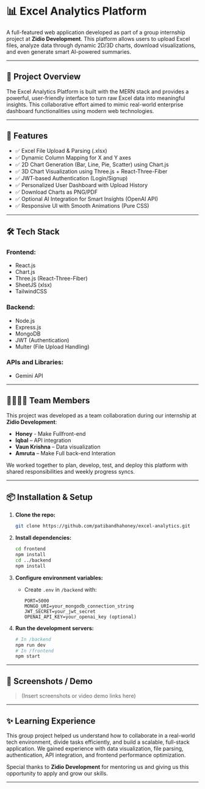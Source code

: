 # 📊 Excel Analytics Platform

A full-featured web application developed as part of a group internship project at **Zidio Development**. This platform allows users to upload Excel files, analyze data through dynamic 2D/3D charts, download visualizations, and even generate smart AI-powered summaries.

---

## 🚀 Project Overview
The Excel Analytics Platform is built with the MERN stack and provides a powerful, user-friendly interface to turn raw Excel data into meaningful insights. This collaborative effort aimed to mimic real-world enterprise dashboard functionalities using modern web technologies.

---

## 🔧 Features

- ✅ Excel File Upload & Parsing (.xlsx)
- ✅ Dynamic Column Mapping for X and Y axes
- ✅ 2D Chart Generation (Bar, Line, Pie, Scatter) using Chart.js
- ✅ 3D Chart Visualization using Three.js + React-Three-Fiber
- ✅ JWT-based Authentication (Login/Signup)
- ✅ Personalized User Dashboard with Upload History
- ✅ Download Charts as PNG/PDF
- ✅ Optional AI Integration for Smart Insights (OpenAI API)
- ✅ Responsive UI with Smooth Animations (Pure CSS)

---

## 🛠 Tech Stack

### Frontend:
- React.js
- Chart.js
- Three.js (React-Three-Fiber)
- SheetJS (xlsx)
- TailwindCSS

### Backend:
- Node.js
- Express.js
- MongoDB
- JWT (Authentication)
- Multer (File Upload Handling)

### APIs and Libraries:
- Gemini API 

---

## 👨‍👩‍👧‍👦 Team Members

This project was developed as a team collaboration during our internship at **Zidio Development**:

- **Honey** - Make Fullfront-end 
- **Iqbal** – API integration  
- **Vaun Krishna** – Data visualization 
- **Amruta** – Make Full back-end Interation 

We worked together to plan, develop, test, and deploy this platform with shared responsibilities and weekly progress syncs.

---

## 📦 Installation & Setup

1. **Clone the repo:**
   ```bash
   git clone https://github.com/patibandhahoney/excel-analytics.git
   ```

2. **Install dependencies:**
   ```bash
   cd frontend
   npm install
   cd ../backend
   npm install
   ```

3. **Configure environment variables:**
   - Create `.env` in `/backend` with:
     ```env
     PORT=5000
     MONGO_URI=your_mongodb_connection_string
     JWT_SECRET=your_jwt_secret
     OPENAI_API_KEY=your_openai_key (optional)
     ```

4. **Run the development servers:**
   ```bash
   # In /backend
   npm run dev
   # In /frontend
   npm start
   ```

---

## 📸 Screenshots / Demo

> (Insert screenshots or video demo links here)

---

## ✨ Learning Experience

This group project helped us understand how to collaborate in a real-world tech environment, divide tasks efficiently, and build a scalable, full-stack application. We gained experience with data visualization, file parsing, authentication, API integration, and frontend performance optimization.

Special thanks to **Zidio Development** for mentoring us and giving us this opportunity to apply and grow our skills.

---



